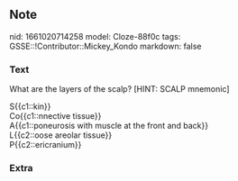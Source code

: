 ## Note
nid: 1661020714258
model: Cloze-88f0c
tags: GSSE::!Contributor::Mickey_Kondo
markdown: false

### Text
What are the layers of the scalp? [HINT: SCALP mnemonic]
<div>
  S{{c1::kin}}
</div>
<div>
  Co{{c1::nnective tissue}}
</div>
<div>
  A{{c1::poneurosis with muscle at the front and back}}
</div>
<div>
  L{{c2::oose areolar tissue}}
</div>
<div>
  P{{c2::ericranium}}
</div>

### Extra

